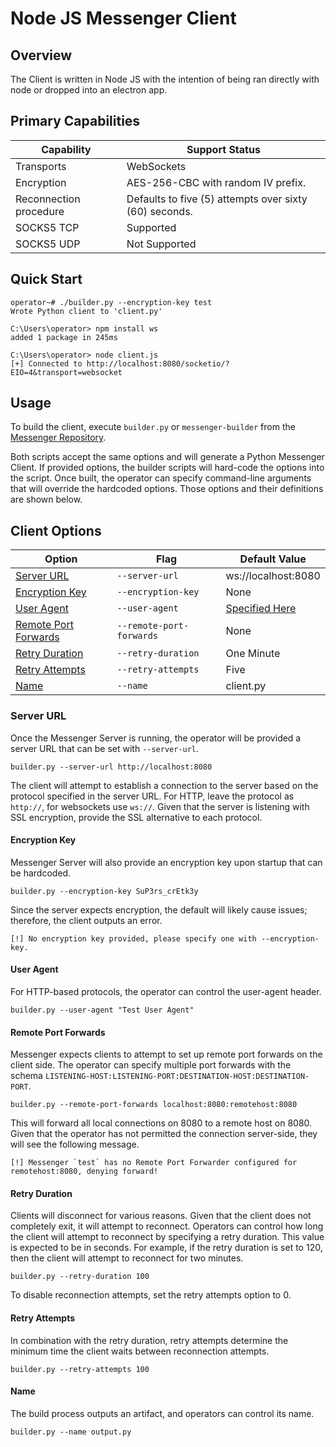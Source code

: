 # Node JS Messenger Client

## Overview

The Client is written in Node JS with the intention of being ran directly with node or dropped into an electron app. 

## Primary Capabilities

| Capability                 | Support Status                                         |
|----------------------------|--------------------------------------------------------|
| Transports                 | WebSockets                                             |
| Encryption                 | AES-256-CBC with random IV prefix.                     |
| Reconnection procedure     | Defaults to five (5) attempts over sixty (60) seconds. |
| SOCKS5 TCP                 | Supported                                              |
| SOCKS5 UDP                 | Not Supported                                          |

## Quick Start

```
operator~# ./builder.py --encryption-key test
Wrote Python client to 'client.py'

C:\Users\operator> npm install ws
added 1 package in 245ms

C:\Users\operator> node client.js
[+] Connected to http://localhost:8080/socketio/?EIO=4&transport=websocket
```

## Usage

To build the client, execute `builder.py` or `messenger-builder` from the [Messenger Repository](https://github.com/skylerknecht/messenger).

Both scripts accept the same options and will generate a Python Messenger Client. If provided options, the builder scripts
will hard-code the options into the script. Once built, the operator can specify command-line arguments that will override
the hardcoded options. Those options and their definitions are shown below. 

## Client Options

| Option                                        | Flag                      | Default Value           |
|-----------------------------------------------|---------------------------|-------------------------|
| [Server URL](#server-url)                     | `--server-url`            | ws://localhost:8080     |
| [Encryption Key](#encryption-key)             | `--encryption-key`        | None                    |
| [User Agent](#user-agent)                     | `--user-agent`            | [Specified Here]()      | 
| [Remote Port Forwards](#remote-port-forwards) | `--remote-port-forwards`  | None                    |
| [Retry Duration](#retry-duration)             | `--retry-duration`        | One Minute              |
| [Retry Attempts](#retry-attempts)             | `--retry-attempts`        | Five                    |
| [Name](#name)                                 | `--name`                  | client.py               |

### Server URL

Once the Messenger Server is running, the operator will be provided a server URL that can be set with `--server-url`. 

```
builder.py --server-url http://localhost:8080
```

The client will attempt to establish a connection to the server based on the protocol specified in the server URL. For HTTP, leave the protocol as 
`http://`, for websockets use `ws://`. Given that the server is listening with SSL encryption, provide the SSL 
alternative to each protocol. 

#### Encryption Key

Messenger Server will also provide an encryption key upon startup that can be hardcoded.

```
builder.py --encryption-key SuP3rs_crEtk3y
```

Since the server expects encryption, the default will likely cause issues; therefore, the client outputs an 
error.

```
[!] No encryption key provided, please specify one with --encryption-key.
```

#### User Agent

For HTTP-based protocols, the operator can control the user-agent header. 

```
builder.py --user-agent "Test User Agent"
```

#### Remote Port Forwards

Messenger expects clients to attempt to set up remote port forwards on the client side. The operator can specify multiple port forwards 
with the schema `LISTENING-HOST:LISTENING-PORT:DESTINATION-HOST:DESTINATION-PORT`. 

```
builder.py --remote-port-forwards localhost:8080:remotehost:8080
```

This will forward all local connections on 8080 to a remote host on 8080. Given that the operator has not permitted the connection server-side, 
they will see the following message.

```
[!] Messenger `test` has no Remote Port Forwarder configured for remotehost:8080, denying forward!
```

#### Retry Duration

Clients will disconnect for various reasons. Given that the client does not completely exit, it will attempt to reconnect. Operators can 
control how long the client will attempt to reconnect by specifying a retry duration. This value is expected to be in seconds. For example,
if the retry duration is set to 120, then the client will attempt to reconnect for two minutes. 

```
builder.py --retry-duration 100
```

To disable reconnection attempts, set the retry attempts option to 0. 

#### Retry Attempts

In combination with the retry duration, retry attempts determine the minimum time the client waits between reconnection attempts. 

```
builder.py --retry-attempts 100
```

#### Name

The build process outputs an artifact, and operators can control its name.

```
builder.py --name output.py
```